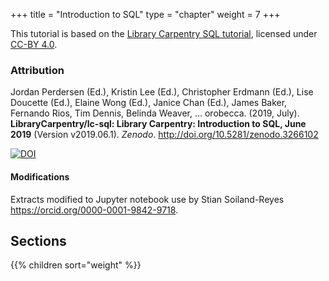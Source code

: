 +++
title = "Introduction to SQL"
type = "chapter"
weight = 7
+++


This tutorial is based on the [Library Carpentry SQL tutorial](https://librarycarpentry.github.io/lc-sql/), licensed under [CC-BY 4.0](https://librarycarpentry.github.io/lc-sql/LICENSE.html).

### Attribution

Jordan Perdersen (Ed.), Kristin Lee (Ed.), Christopher Erdmann (Ed.), Lise Doucette (Ed.), Elaine Wong (Ed.), Janice Chan (Ed.), James Baker, Fernando Rios, Tim Dennis, Belinda Weaver, … orobecca. (2019, July). **LibraryCarpentry/lc-sql: Library Carpentry: Introduction to SQL, June 2019** (Version v2019.06.1). _Zenodo_. http://doi.org/10.5281/zenodo.3266102

[![DOI](https://zenodo.org/badge/DOI/10.5281/zenodo.3266102.svg)](https://doi.org/10.5281/zenodo.3266102)

#### Modifications

Extracts modified to Jupyter notebook use by Stian Soiland-Reyes <https://orcid.org/0000-0001-9842-9718>.


## Sections

{{% children sort="weight" %}}

